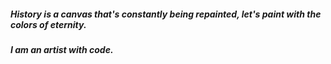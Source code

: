 ##### History is a canvas that's constantly being repainted, let's paint with the colors of eternity. #####

##### I am an artist with code. #####
